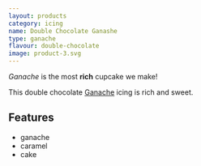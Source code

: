 ```yaml
---
layout: products
category: icing
name: Double Chocolate Ganashe
type: ganache
flavour: double-chocolate
image: product-3.svg
---
```


*Ganache* is the most **rich** cupcake we make!

This double chocolate [Ganache](https://en.wikipedia.org/wiki/Ganache) icing is rich and sweet.

<!-- 	# = h1 
		## = h2 
-->

## Features

- ganache
- caramel
- cake

<img src="{{site.baseurl}}/assets/product-3.svg" class="icing-description" alt="">


